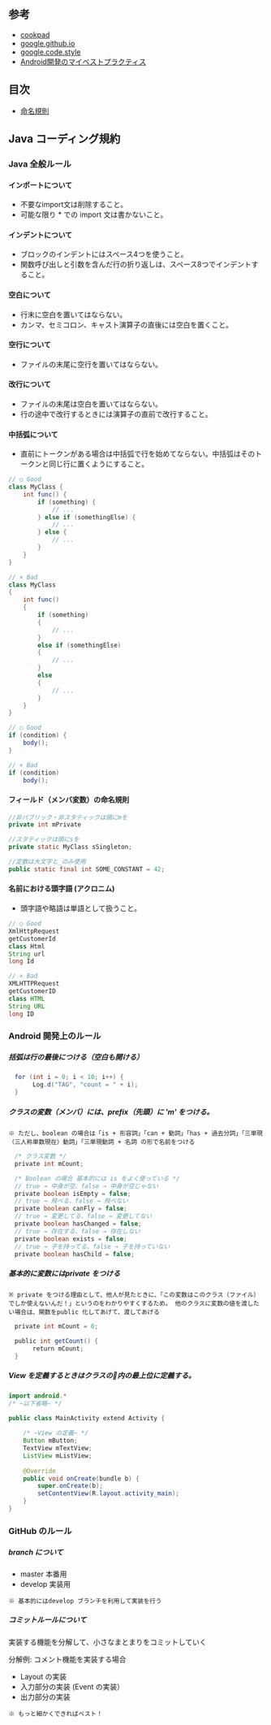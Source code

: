 ## 参考

- [cookpad](https://github.com/cookpad/styleguide/blob/master/java.ja.md#imports)<br>
- [google.github.io](https://google.github.io/styleguide/javaguide.html#s2.1-file-name)<br>
- [google.code.style](http://source.android.com/source/code-style.html)<br>
- [Android開発のマイベストプラクティス](http://qiita.com/k-yamada@github/items/08fee683b372def7e769)<br>

## 目次

* [命名規則](link)

## Java コーディング規約
### Java 全般ルール
#### インポートについて
* 不要なimport文は削除すること。
* 可能な限り * での import 文は書かないこと。

#### インデントについて
* ブロックのインデントにはスペース4つを使うこと。
* 関数呼び出しと引数を含んだ行の折り返しは、スペース8つでインデントすること。

#### 空白について
* 行末に空白を置いてはならない。
* カンマ、セミコロン、キャスト演算子の直後には空白を置くこと。

#### 空行について
* ファイルの末尾に空行を置いてはならない。

#### 改行について
* ファイルの末尾は空白を置いてはならない。
* 行の途中で改行するときには演算子の直前で改行すること。

#### 中括弧について
* 直前にトークンがある場合は中括弧で行を始めてならない。中括弧はそのトークンと同じ行に置くようにすること。

```java
// ○ Good
class MyClass {
    int func() {
        if (something) {
            // ...
        } else if (somethingElse) {
            // ...
        } else {
            // ...
        }
    }
}

// × Bad
class MyClass
{
    int func()
    {
        if (something)
        {
            // ...
        }
        else if (somethingElse)
        {
            // ...
        }
        else
        {
            // ...
        }
    }
}
```

```java
// ○ Good
if (condition) {
    body();
}

// × Bad
if (condition)
    body();
```

#### フィールド（メンバ変数）の命名規則
```java
//非パブリック・非スタティックは頭にmを
private int mPrivate

//スタティックは頭にsを
private static MyClass sSingleton;

//定数は大文字と_のみ使用
public static final int SOME_CONSTANT = 42;
```

#### 名前における頭字語 (アクロニム)
* 頭字語や略語は単語として扱うこと。

```java
// ○ Good
XmlHttpRequest
getCustomerId
class Html
String url
long Id

// × Bad
XMLHTTPRequest
getCustomerID
class HTML
String URL
long ID
```


### Android 開発上のルール
##### 括弧は行の最後につける（空白も開ける）
```java
　for (int i = 0; i < 10; i++) {
　　　　Log.d("TAG", "count = " + i);
　}
```


##### クラスの変数（メンバ）には、prefix（先頭）に 'm' をつける。
`※ ただし、boolean の場合は「is + 形容詞」「can + 動詞」「has + 過去分詞」「三単現（三人称単数現在）動詞」「三単現動詞 + 名詞 の形で名前をつける`
```java
　/* クラス変数 */
　private int mCount;

　/* Boolean の場合 基本的には is をよく使っている */
　// true → 中身が空、false → 中身が空じゃない
　private boolean isEmpty = false;
　// true → 飛べる、false → 飛べない
　private boolean canFly = false;
　// true → 変更してる、false → 変更してない
　private boolean hasChanged = false;
　// true → 存在する、false → 存在しない
　private boolean exists = false;
　// true → 子を持ってる、false → 子を持っていない
　private boolean hasChild = false;
```

##### 基本的に変数にはprivate をつける
`※ private をつける理由として、他人が見たときに、「この変数はこのクラス（ファイル）でしか使えないんだ！」というのをわかりやすくするため。 他のクラスに変数の値を渡したい場合は、関数をpublic 化してあげて、渡してあげる`
```java 
　private int mCount = 0;

　public int getCount() {
　　　　return mCount;
　}
```


##### View を定義するときはクラスの内の最上位に定義する。
```java
import android.*
/* ~以下省略~ */

public class MainActivity extend Activity {
    
    /* ~View の定義~ */
    Button mButton;
    TextView mTextView;
    ListView mListView;
    
    @Override
    public void onCreate(bundle b) {
        super.onCreate(b);
        setContentView(R.layout.activity_main);
    }
}
```


### GitHub のルール
##### branch について
 - master 本番用 
 - develop 実装用 

`※ 基本的にはdevelop ブランチを利用して実装を行う`

##### コミットルールについて
実装する機能を分解して、小さなまとまりをコミットしていく

分解例: コメント機能を実装する場合
 - Layout の実装
 - 入力部分の実装 (Event の実装）
 - 出力部分の実装

`※ もっと細かくできればベスト！`
